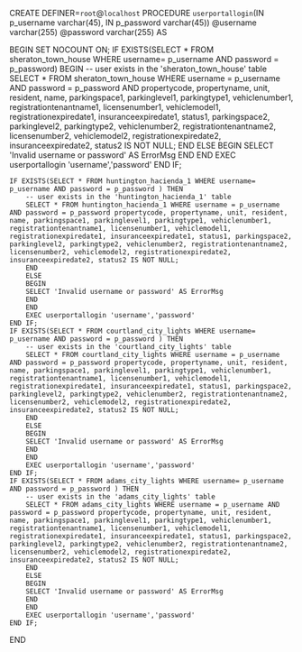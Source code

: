 CREATE DEFINER=`root`@`localhost` PROCEDURE `userportallogin`(IN p_username varchar(45), IN p_password varchar(45))
@username varchar(255)
@password varchar(255)
AS

BEGIN
SET NOCOUNT ON;
    IF EXISTS(SELECT * FROM sheraton_town_house WHERE username= p_username AND password = p_password) 
    BEGIN
        -- user exists in the 'sheraton_town_house' table
        SELECT * FROM sheraton_town_house WHERE username = p_username AND password = p_password AND propertycode, propertyname, unit, resident, name, parkingspace1, parkinglevel1, parkingtype1, vehiclenumber1, registrationtenantname1, licensenumber1, vehiclemodel1, registrationexpiredate1, insuranceexpiredate1, status1, parkingspace2, parkinglevel2, parkingtype2, vehiclenumber2, registrationtenantname2, licensenumber2, vehiclemodel2, registrationexpiredate2, insuranceexpiredate2, status2 IS NOT NULL;
        END
        ELSE
        BEGIN
        SELECT 'Invalid username or password' AS ErrorMsg
        END
        END
        EXEC userportallogin 'username','password'
    END IF;
    
    IF EXISTS(SELECT * FROM huntington_hacienda_1 WHERE username= p_username AND password = p_password ) THEN
        -- user exists in the 'huntington_hacienda_1' table
        SELECT * FROM huntington_hacienda_1 WHERE username = p_username AND password = p_password propertycode, propertyname, unit, resident, name, parkingspace1, parkinglevel1, parkingtype1, vehiclenumber1, registrationtenantname1, licensenumber1, vehiclemodel1, registrationexpiredate1, insuranceexpiredate1, status1, parkingspace2, parkinglevel2, parkingtype2, vehiclenumber2, registrationtenantname2, licensenumber2, vehiclemodel2, registrationexpiredate2, insuranceexpiredate2, status2 IS NOT NULL;
        END
        ELSE
        BEGIN
        SELECT 'Invalid username or password' AS ErrorMsg
        END
        END
        EXEC userportallogin 'username','password'
    END IF;
    IF EXISTS(SELECT * FROM courtland_city_lights WHERE username= p_username AND password = p_password ) THEN
        -- user exists in the 'courtland_city_lights' table
        SELECT * FROM courtland_city_lights WHERE username = p_username AND password = p_password propertycode, propertyname, unit, resident, name, parkingspace1, parkinglevel1, parkingtype1, vehiclenumber1, registrationtenantname1, licensenumber1, vehiclemodel1, registrationexpiredate1, insuranceexpiredate1, status1, parkingspace2, parkinglevel2, parkingtype2, vehiclenumber2, registrationtenantname2, licensenumber2, vehiclemodel2, registrationexpiredate2, insuranceexpiredate2, status2 IS NOT NULL;
        END
        ELSE
        BEGIN
        SELECT 'Invalid username or password' AS ErrorMsg
        END
        END
        EXEC userportallogin 'username','password'
    END IF;
    IF EXISTS(SELECT * FROM adams_city_lights WHERE username= p_username AND password = p_password ) THEN
        -- user exists in the 'adams_city_lights' table
        SELECT * FROM adams_city_lights WHERE username = p_username AND password = p_password propertycode, propertyname, unit, resident, name, parkingspace1, parkinglevel1, parkingtype1, vehiclenumber1, registrationtenantname1, licensenumber1, vehiclemodel1, registrationexpiredate1, insuranceexpiredate1, status1, parkingspace2, parkinglevel2, parkingtype2, vehiclenumber2, registrationtenantname2, licensenumber2, vehiclemodel2, registrationexpiredate2, insuranceexpiredate2, status2 IS NOT NULL;
        END
        ELSE
        BEGIN
        SELECT 'Invalid username or password' AS ErrorMsg
        END
        END
        EXEC userportallogin 'username','password'
    END IF;

END
